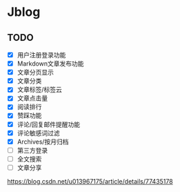 # Jblog
## TODO
- [x] 用户注册登录功能
- [x] Markdown文章发布功能
- [x] 文章分页显示
- [x] 文章分类
- [x] 文章标签/标签云
- [x] 文章点击量 
- [x] 阅读排行
- [x] 赞踩功能
- [x] 评论/回复邮件提醒功能
- [x] 评论敏感词过滤
- [x] Archives/按月归档
- [ ] 第三方登录
- [ ] 全文搜索
- [ ] 文章分享

https://blog.csdn.net/u013967175/article/details/77435178
